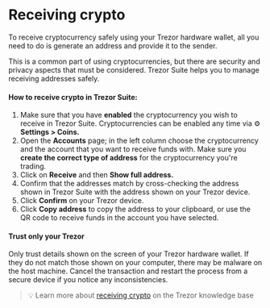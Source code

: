 # Receiving crypto

To receive cryptocurrency safely using your Trezor hardware wallet, all you need to do is generate an address and provide it to the sender.

This is a common part of using cryptocurrencies, but there are security and privacy aspects that must be considered. Trezor Suite helps you to manage receiving addresses safely.

#### How to receive crypto in Trezor Suite:

1. Make sure that you have **enabled** the cryptocurrency you wish to receive in Trezor Suite. Cryptocurrencies can be enabled any time via ⚙️ **Settings > Coins.**
2. Open the **Accounts** page; in the left column choose the cryptocurrency and the account that you want to receive funds with. Make sure you **create the correct type of address** for the cryptocurrency you're trading.
3. Click on **Receive** and then **Show full address.**
4. Confirm that the addresses match by cross-checking the address shown in Trezor Suite with the address shown on your Trezor device.
5. Click **Confirm** on your Trezor device.
6. Click **Copy address** to copy the address to your clipboard, or use the QR code to receive funds in the account you have selected.

#### **Trust only your Trezor**

Only trust details shown on the screen of your Trezor hardware wallet. If they do not match those shown on your computer, there may be malware on the host machine. Cancel the transaction and restart the process from a secure device if you notice any inconsistencies.

> 💡 Learn more about [receiving crypto](https://trezor.io/learn/a/receive-crypto-in-trezor-suite-app) on the Trezor knowledge base
